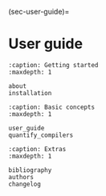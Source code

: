 (sec-user-guide)=
# User guide

```{toctree}
:caption: Getting started
:maxdepth: 1

about
installation
```

```{toctree}
:caption: Basic concepts
:maxdepth: 1

user_guide
quantify_compilers
```


```{toctree}
:caption: Extras
:maxdepth: 1

bibliography
authors
changelog
```
